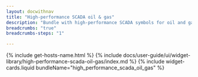 ```yaml
---
layout: docwithnav
title: "High-performance SCADA oil & gas"
description: "Bundle with high-performance SCADA symbols for oil and gas system"
breadcrumbs: "true"
breadcrumbs-steps: "1"

---
```

{% include get-hosts-name.html %}
{% include docs/user-guide/ui/widget-library/high-performance-scada-oil-gas/index.md %}
{% include widget-cards.liquid bundleName="high_performance_scada_oil_gas" %}
